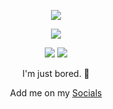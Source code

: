 <p align="center">  
<img src="https://media.discordapp.net/attachments/946670060041285632/960199946403975269/Untitled_design_9.png">
</p>
    <p align="center">
  <img src="https://discord.c99.nl/widget/theme-2/944283087444013206.png"/>
</p>
<p align="center">  
<img src="https://komarev.com/ghpvc/?username=iamZargo&color=lightgrey"> <img src="https://img.shields.io/twitter/follow/KiseeIsHere">
</p>

<p align="center">
I'm just bored. 🥱
<p align="center">
    Add me on my <a href="https://linktr.ee/ZargoOfficial">Socials</a>
</p>
